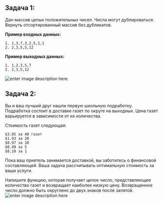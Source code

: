 **Задача 1:**
-------------

Дан массив целых положительных чисел. Числа могут дублироваться.
Вернуть отсортированный массив без дубликатов.

**Пример входных данных:**

    1. 1,3,7,3,2,5,1,1
    2. 2,3,5,5,12

**Пример выходных данных:**

    1. 1,2,3,5,7
    2. 2,3,5,12
![enter image description here](https://www.codeeval.com/static/images/kbase/unique_elements.png)

**Задача 2:**
-------------

Вы и ваш лучший друг нашли первую школьную подработку. Подработка состоит в доставке газет по округе на выходных. Цена газет варьируется в зависимости от их количества.

Стоимость газет следующая:

    $3.85 за 40 газет
    $1.93 за 20
    $0.97 за 10
    $0.49 за 5
    $0.10 за 1

Пока ваш приятель занимается доставкой, вы заботитесь о финансовой составляющей.
Ваша задача рассчитывать оптимальную стоимость за ваши услуги.

Напишите функцию, которая получает целое число, представляющее количество газет и возвращает наиболее низкую цену. Возвращенное число должно быть округлено до двух знаков после запятой.
![enter image description here](https://pp.vk.me/c628630/v628630368/44dc7/RiMdEwgC_90.jpg)

